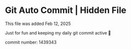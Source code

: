 # Git Auto Commit | Hidden File

This file was added Feb 12, 2025

Just for fun and keeping my daily git commit active 🤪

commit number: 1439343
